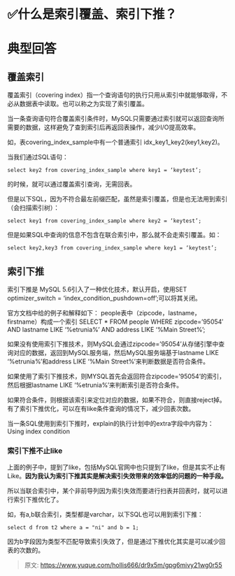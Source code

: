 # ✅什么是索引覆盖、索引下推？


# 典型回答

## 覆盖索引

覆盖索引（covering index）指一个查询语句的执行只用从索引中就能够取得，不必从数据表中读取。也可以称之为实现了索引覆盖。 

当一条查询语句符合覆盖索引条件时，MySQL只需要通过索引就可以返回查询所需要的数据，这样避免了查到索引后再返回表操作，减少I/O提高效率。 

如，表covering_index_sample中有一个普通索引 idx_key1_key2(key1,key2)。

当我们通过SQL语句：

`select key2 from covering_index_sample where key1 = ‘keytest’;`

的时候，就可以通过覆盖索引查询，无需回表。

但是以下SQL，因为不符合最左前缀匹配，虽然是索引覆盖，但是也无法用到索引（会扫描索引树）：

`select key1 from covering_index_sample where key2 = ‘keytest’;`

但是如果SQL中查询的信息不包含在联合索引中，那么就不会走索引覆盖。如：

`select key2,key3 from covering_index_sample where key1 = ‘keytest’;`


## 索引下推

索引下推是 MySQL 5.6引入了一种优化技术，默认开启，使用SET optimizer_switch = ‘index_condition_pushdown=off’;可以将其关闭。

官方文档中给的例子和解释如下： people表中（zipcode，lastname，firstname）构成一个索引
SELECT * FROM people WHERE zipcode=’95054′ AND lastname LIKE ‘%etrunia%’ AND address LIKE ‘%Main Street%’;

如果没有使用索引下推技术，则MySQL会通过zipcode=’95054’从存储引擎中查询对应的数据，返回到MySQL服务端，然后MySQL服务端基于lastname LIKE ‘%etrunia%’和address LIKE ‘%Main Street%’来判断数据是否符合条件。 

如果使用了索引下推技术，则MYSQL首先会返回符合zipcode=’95054’的索引，然后根据lastname LIKE ‘%etrunia%’来判断索引是否符合条件。

如果符合条件，则根据该索引来定位对应的数据，如果不符合，则直接reject掉。 有了索引下推优化，可以在有like条件查询的情况下，减少回表次数。

当一条SQL使用到索引下推时，explain的执行计划中的extra字段中内容为：Using index condition



### 索引下推不止like

上面的例子中，提到了like，包括MySQL官网中也只提到了like，但是其实不止有Like。**因为我认为索引下推其实是解决索引失效带来的效率低的问题的一种手段。**

所以当联合索引中，某个非前导列因为索引失效而要进行扫表并回表时，就可以进行索引下推优化了。

如，有a,b联合索引，类型都是varchar，以下SQL也可以用到索引下推：

```
select d from t2 where a = "ni" and b = 1; 
```

因为b字段因为类型不匹配导致索引失效了，但是通过下推优化其实是可以减少回表的次数的。


> 原文: <https://www.yuque.com/hollis666/dr9x5m/gpg6mivy21wg0r55>